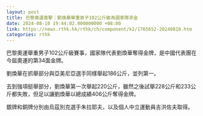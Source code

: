 ```yaml
---
layout: post
title: 巴黎奧運直擊｜劉煥華舉重男子102公斤級為國家隊添金
date: 2024-08-10 19:44:02.000000000 +08:00
link: https://news.rthk.hk/rthk/ch/component/k2/1765652-20240810.htm
categories: rthk
---
```


巴黎奧運舉重男子102公斤級賽事，國家隊代表劉煥華奪得金牌，是中國代表團在今屆奧運的第34面金牌。

劉煥華在抓舉部分與亞美尼亞選手同樣舉起186公斤，並列第一。

去到強項挺舉部分，劉煥華第一次舉起220公斤，雖然之後試舉228公斤和233公斤都失敗，但足以讓劉煥華以總成績406公斤奪得金牌。

銀牌和銅牌分別由烏茲別克選手朱拉耶夫，以及個人中立運動員吉洪佐夫取得。
